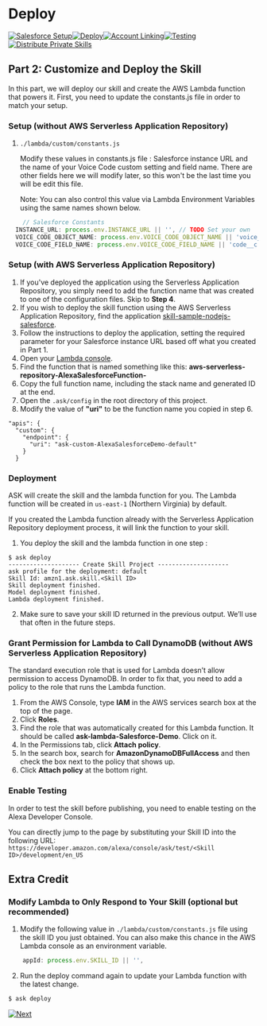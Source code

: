 # Deploy
 
[![Salesforce Setup](https://m.media-amazon.com/images/G/01/mobile-apps/dex/alexa/alexa-skills-kit/tutorials/tutorial-page-marker-1-done._TTH_.png)](./1-salesforce-setup.md)[![Deploy](https://m.media-amazon.com/images/G/01/mobile-apps/dex/alexa/alexa-skills-kit/tutorials/tutorial-page-marker-2-on._TTH_.png)](./2-deploy.md)[![Account Linking](https://m.media-amazon.com/images/G/01/mobile-apps/dex/alexa/alexa-skills-kit/tutorials/tutorial-page-marker-3-off._TTH_.png)](./3-account-linking.md)[![Testing](https://m.media-amazon.com/images/G/01/mobile-apps/dex/alexa/alexa-skills-kit/tutorials/tutorial-page-marker-4-off._TTH_.png)](./4-testing.md)[![Distribute Private Skills](https://m.media-amazon.com/images/G/01/mobile-apps/dex/alexa/alexa-skills-kit/tutorials/tutorial-page-marker-5-off._TTH_.png)](./5-distribute-private-skills.md)

## Part 2: Customize and Deploy the Skill 

In this part, we will deploy our skill and create the AWS Lambda function that powers it. First, you need to update the constants.js file in order to match your setup.

### Setup (without AWS Serverless Application Repository)

1. ```./lambda/custom/constants.js```

   Modify these values in constants.js file : Salesforce instance URL and the name of your Voice Code custom setting and field name. There are other fields here we will modify later, so this won't be the last time you will be edit this file.

   Note: You can also control this value via Lambda Environment Variables using the same names shown below.

```javascript
    // Salesforce Constants
  INSTANCE_URL: process.env.INSTANCE_URL || '', // TODO Set your own
  VOICE_CODE_OBJECT_NAME: process.env.VOICE_CODE_OBJECT_NAME || 'voice_code__c',
  VOICE_CODE_FIELD_NAME: process.env.VOICE_CODE_FIELD_NAME || 'code__c',
```

### Setup (with AWS Serverless Application Repository)

1. If you've deployed the application using the Serverless Application Repository, you simply need to add the function name that was created to one of the configuration files. Skip to **Step 4**.
2. If you wish to deploy the skill function using the AWS Serverless Application Repository, find the application [skill-sample-nodejs-salesforce](https://serverlessrepo.aws.amazon.com/applications/arn:aws:serverlessrepo:us-east-1:473507220772:applications~skill-sample-nodejs-salesforce).
3. Follow the instructions to deploy the application, setting the required parameter for your Salesforce instance URL based off what you created in Part 1.
4. Open your [Lambda console](https://console.aws.amazon.com/lambda/home).
5. Find the function that is named something like this: **aws-serverless-repository-AlexaSalesforceFunction-<Generated ID>**
6. Copy the full function name, including the stack name and generated ID at the end.
7. Open the ```.ask/config``` in the root directory of this project.
8. Modify the value of **"uri"** to be the function name you copied in step 6.

```
"apis": {
  "custom": {
    "endpoint": {
      "uri": "ask-custom-AlexaSalesforceDemo-default"
    }
  }
```

### Deployment

ASK will create the skill and the lambda function for you. The Lambda function will be created in ```us-east-1``` (Northern Virginia) by default.

If you created the Lambda function already with the Serverless Application Repository deployment process, it will link the function to your skill. 

1. You deploy the skill and the lambda function in one step :

```
$ ask deploy 
-------------------- Create Skill Project --------------------
ask profile for the deployment: default
Skill Id: amzn1.ask.skill.<Skill ID>
Skill deployment finished.
Model deployment finished.
Lambda deployment finished.
```

2. Make sure to save your skill ID returned in the previous output. We’ll use that often in the future steps.

### Grant Permission for Lambda to Call DynamoDB (without AWS Serverless Application Repository)

The standard execution role that is used for Lambda doesn’t allow permission to access DynamoDB. In order to fix that, you need to add a policy to the role that runs the Lambda function. 

1. From the AWS Console, type **IAM** in the AWS services search box at the top of the page.
2. Click **Roles**.
3. Find the role that was automatically created for this Lambda function. It should be called **ask-lambda-Salesforce-Demo**. Click on it.
4. In the Permissions tab, click **Attach policy**.
5. In the search box, search for **AmazonDynamoDBFullAccess** and then check the box next to the policy that shows up.
6. Click **Attach policy** at the bottom right.

### Enable Testing

In order to test the skill before publishing, you need to enable testing on the  Alexa Developer Console.

You can directly jump to the page by substituting your Skill ID into the following URL: ```https://developer.amazon.com/alexa/console/ask/test/<Skill ID>/development/en_US```

## Extra Credit

### Modify Lambda to Only Respond to Your Skill (optional but recommended)

1. Modify the following value in ```./lambda/custom/constants.js``` file using the skill ID you just obtained. You can also make this chance in the AWS Lambda console as an environment variable.

```javascript
    appId: process.env.SKILL_ID || '',
```
2. Run the deploy command again to update your Lambda function with the latest change.

```bash
$ ask deploy 
```

[![Next](https://m.media-amazon.com/images/G/01/mobile-apps/dex/alexa/alexa-skills-kit/tutorials/button-next._TTH_.png)](./3-account-linking.md)
